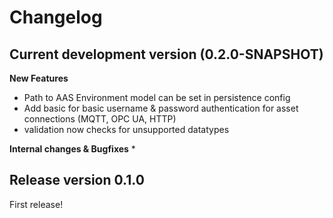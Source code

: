 # Changelog

## Current development version (0.2.0-SNAPSHOT)

**New Features**
*   Path to AAS Environment model can be set in persistence config
*   Add basic for basic username & password authentication for asset connections (MQTT, OPC UA, HTTP)
*   validation now checks for unsupported datatypes

**Internal changes & Bugfixes**
*

## Release version 0.1.0

First release!
